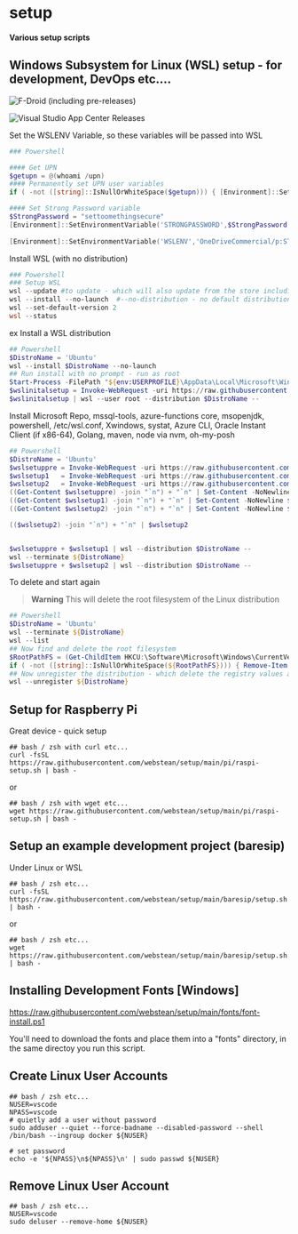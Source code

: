 # setup

**Various setup scripts**

## Windows Subsystem for Linux (WSL) setup - for development, DevOps etc....

![F-Droid (including pre-releases)](https://img.shields.io/f-droid/v/:appId)

![Visual Studio App Center Releases](https://img.shields.io/visual-studio-app-center/releases/version/:owner/:app/:token)



Set the WSLENV Variable, so these variables will be passed into WSL
```powershell
### Powershell

#### Get UPN
$getupn = @(whoami /upn)
#### Permanently set UPN user variables
if ( -not ([string]::IsNullOrWhiteSpace($getupn))) { [Environment]::SetEnvironmentVariable('UPN',"$getupn",'User') }

#### Set Strong Password variable
$StrongPassword = "settoomethingsecure"
[Environment]::SetEnvironmentVariable('STRONGPASSWORD',$StrongPassword,'User')
 
[Environment]::SetEnvironmentVariable('WSLENV','OneDriveCommercial/p:STRONGPASSWORD:USERDNSDOMAIN:USERDOMAIN:USERNAME:UPN','User')
```

Install WSL (with no distribution)
```powershell
### Powershell
### Setup WSL
wsl --update #to update - which will also update from the store including the kernel and would update from in-windows to the store version
wsl --install --no-launch  #--no-distribution - no default distribution
wsl --set-default-version 2
wsl --status

```
ex
Install a WSL distribution
```powershell
## Powershell
$DistroName = 'Ubuntu'
wsl --install $DistroName --no-launch 
## Run install with no prompt - run as root
Start-Process -FilePath "${env:USERPROFILE}\AppData\Local\Microsoft\WindowsApps\$DistroName.exe" "install --root"
$wslinitalsetup = Invoke-WebRequest -uri https://raw.githubusercontent.com/webstean/setup/main/wsl/wslfirstsetup.sh | Select-Object -ExpandProperty content
$wslinitalsetup | wsl --user root --distribution $DistroName --
```

Install Microsoft Repo, mssql-tools, azure-functions core, msopenjdk, powershell, /etc/wsl.conf, Xwindows, systat, Azure CLI, Oracle Instant Client (if x86-64), Golang, maven, node via nvm, oh-my-posh

```powershell
## Powershell
$DistroName = 'Ubuntu'
$wslsetuppre = Invoke-WebRequest -uri https://raw.githubusercontent.com/webstean/setup/main/wsl/wslsetup-pre.sh | Select-Object -ExpandProperty content
$wslsetup1   = Invoke-WebRequest -uri https://raw.githubusercontent.com/webstean/setup/main/wsl/wslsetup1.sh | Select-Object -ExpandProperty content
$wslsetup2   = Invoke-WebRequest -uri https://raw.githubusercontent.com/webstean/setup/main/wsl/wslsetup2.sh | Select-Object -ExpandProperty content
((Get-Content $wslsetuppre) -join "`n") + "`n" | Set-Content -NoNewline $wslsetuppre
((Get-Content $wslsetup1) -join "`n") + "`n" | Set-Content -NoNewline $wslsetup1
((Get-Content $wslsetup2) -join "`n") + "`n" | Set-Content -NoNewline $wslsetup2

(($wslsetup2) -join "`n") + "`n" | $wslsetup2


$wslsetuppre + $wslsetup1 | wsl --distribution $DistroName --
wsl --terminate ${DistroName}
$wslsetuppre + $wslsetup2 | wsl --distribution $DistroName --

```

To delete and start again

> **Warning**
> This will delete the root filesystem of the Linux distribution

```powershell
## Powershell
$DistroName = 'Ubuntu'
wsl --terminate ${DistroName}
wsl --list
## Now find and delete the root filesystem
$RootPathFS = (Get-ChildItem HKCU:\Software\Microsoft\Windows\CurrentVersion\Lxss | ForEach-Object {Get-ItemProperty $_.PSPath}) | Select-Object DistributionName, @{n="Path";e={$_.BasePath + "\rootfs"}} | Where-Object -FilterScript {$_.DistributionName -EQ $DistroName } | Select-Object -ExpandProperty Path
if ( -not ([string]::IsNullOrWhiteSpace(${RootPathFS}))) { Remove-Item -Force ${RootPathFS} }
## Now unregister the distribution - which delete the registry values above
wsl --unregister ${DistroName}
```

## Setup for Raspberry Pi

Great device - quick setup

```shell
## bash / zsh with curl etc...
curl -fsSL https://raw.githubusercontent.com/webstean/setup/main/pi/raspi-setup.sh | bash -
```

or

```shell
## bash / zsh with wget etc...
wget https://raw.githubusercontent.com/webstean/setup/main/pi/raspi-setup.sh | bash -
```

## Setup an example development project (baresip)

Under Linux or WSL

```shell
## bash / zsh etc...
curl -fsSL https://raw.githubusercontent.com/webstean/setup/main/baresip/setup.sh | bash -
```
or

```shell
## bash / zsh etc...
wget https://raw.githubusercontent.com/webstean/setup/main/baresip/setup.sh | bash -
```

## Installing Development Fonts [Windows]

https://raw.githubusercontent.com/webstean/setup/main/fonts/font-install.ps1

You'll need to download the fonts and place them into a "fonts" directory, in the same directoy you run this script.

## Create Linux User Accounts

```shell
## bash / zsh etc...
NUSER=vscode
NPASS=vscode
# quietly add a user without password
sudo adduser --quiet --force-badname --disabled-password --shell /bin/bash --ingroup docker ${NUSER}

# set password
echo -e '${NPASS}\n${NPASS}\n' | sudo passwd ${NUSER}
```

## Remove Linux User Account

```shell
## bash / zsh etc...
NUSER=vscode
sudo deluser --remove-home ${NUSER}
```
